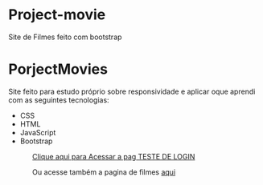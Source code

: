 # Project-movie
Site de Filmes  feito com bootstrap
<h1> PorjectMovies</h1>
<p> Site feito para estudo próprio sobre responsividade e aplicar oque aprendi com as seguintes tecnologias:</p>
<ul>
<li>CSS </li>
<li>HTML</li>
<li>JavaScript</li>
<li>Bootstrap</li>
<ul>
<p> </p>
<a href="https://project-movie-blue.vercel.app/" > Clique aqui para Acessar a pag TESTE DE LOGIN </a>
  <p> Ou acesse também a pagina de filmes  <a href="https://project-movie-nqsm.vercel.app//" > aqui </a> </p>


